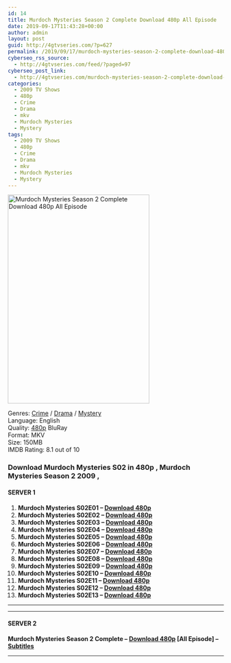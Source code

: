 ```yaml
---
id: 14
title: Murdoch Mysteries Season 2 Complete Download 480p All Episode
date: 2019-09-17T11:43:28+00:00
author: admin
layout: post
guid: http://4gtvseries.com/?p=627
permalink: /2019/09/17/murdoch-mysteries-season-2-complete-download-480p-all-episode/
cyberseo_rss_source:
  - http://4gtvseries.com/feed/?paged=97
cyberseo_post_link:
  - http://4gtvseries.com/murdoch-mysteries-season-2-complete-download-480p-all-episode/
categories:
  - 2009 TV Shows
  - 480p
  - Crime
  - Drama
  - mkv
  - Murdoch Mysteries
  - Mystery
tags:
  - 2009 TV Shows
  - 480p
  - Crime
  - Drama
  - mkv
  - Murdoch Mysteries
  - Mystery
---
```

<img loading="lazy" class="aligncenter" src="https://2.bp.blogspot.com/-8UCrUSqG-JE/XYC6XcH6ixI/AAAAAAAAAAQ/W5weiPX7p70t-KYWnqTAOtA2Ai1vAMUiQCK4BGAYYCw/s1600/Murdoch%2BMysteries%2BSeason%2B1-5.jpg" alt="Murdoch Mysteries Season 2 Complete Download 480p All Episode" width="330" height="488" />

Genres: <a href="http://4gtvseries.com/tag/crime/" data-wpel-link="internal">Crime</a> /&nbsp;<a href="http://4gtvseries.com/tag/drama/" data-wpel-link="internal">Drama</a> / <a href="http://4gtvseries.com/tag/mystery/" data-wpel-link="internal">Mystery</a>  
Language: English  
Quality:&nbsp;<a href="http://4gtvseries.com/tag/480p/" data-wpel-link="internal">480p</a> BluRay  
Format: MKV  
Size: 150MB  
IMDB Rating: 8.1 out of 10

### **Download Murdoch Mysteries S02 in 480p , Murdoch Mysteries Season 2 2009 ,&nbsp;**

#### <span><strong>SERVER 1</strong></span>

  1. **Murdoch Mysteries S02E01 – <a href="http://slink.dl480p.xyz/VB0eR" data-wpel-link="external" target="_blank" rel="nofollow external noopener noreferrer" class="wpel-icon-left"><i class="wpel-icon fa fa-download" aria-hidden="true"></i>Download 480p</a>**
  2. **Murdoch Mysteries S02E02 – <a href="http://slink.dl480p.xyz/olmB" data-wpel-link="external" target="_blank" rel="nofollow external noopener noreferrer" class="wpel-icon-left"><i class="wpel-icon fa fa-download" aria-hidden="true"></i>Download 480p</a>**
  3. **Murdoch Mysteries S02E03 – <a href="http://slink.dl480p.xyz/KkCMjp6z" data-wpel-link="external" target="_blank" rel="nofollow external noopener noreferrer" class="wpel-icon-left"><i class="wpel-icon fa fa-download" aria-hidden="true"></i>Download 480p</a>**
  4. **Murdoch Mysteries S02E04 – <a href="http://slink.dl480p.xyz/HLi8FEIM" data-wpel-link="external" target="_blank" rel="nofollow external noopener noreferrer" class="wpel-icon-left"><i class="wpel-icon fa fa-download" aria-hidden="true"></i>Download 480p</a>**
  5. **Murdoch Mysteries S02E05 – <a href="http://slink.dl480p.xyz/aiibeJ" data-wpel-link="external" target="_blank" rel="nofollow external noopener noreferrer" class="wpel-icon-left"><i class="wpel-icon fa fa-download" aria-hidden="true"></i>Download 480p</a>**
  6. **Murdoch Mysteries S02E06 – <a href="http://slink.dl480p.xyz/5HAOq" data-wpel-link="external" target="_blank" rel="nofollow external noopener noreferrer" class="wpel-icon-left"><i class="wpel-icon fa fa-download" aria-hidden="true"></i>Download 480p</a>**
  7. **Murdoch Mysteries S02E07 – <a href="http://slink.dl480p.xyz/9eCBs" data-wpel-link="external" target="_blank" rel="nofollow external noopener noreferrer" class="wpel-icon-left"><i class="wpel-icon fa fa-download" aria-hidden="true"></i>Download 480p</a>**
  8. **Murdoch Mysteries S02E08 – <a href="http://slink.dl480p.xyz/WBOJPfR2" data-wpel-link="external" target="_blank" rel="nofollow external noopener noreferrer" class="wpel-icon-left"><i class="wpel-icon fa fa-download" aria-hidden="true"></i>Download 480p</a>**
  9. **Murdoch Mysteries S02E09 – <a href="http://slink.dl480p.xyz/jhP4c30V" data-wpel-link="external" target="_blank" rel="nofollow external noopener noreferrer" class="wpel-icon-left"><i class="wpel-icon fa fa-download" aria-hidden="true"></i>Download 480p</a>**
 10. **Murdoch Mysteries S02E10 – <a href="http://slink.dl480p.xyz/f5D8c" data-wpel-link="external" target="_blank" rel="nofollow external noopener noreferrer" class="wpel-icon-left"><i class="wpel-icon fa fa-download" aria-hidden="true"></i>Download 480p</a>**
 11. **Murdoch Mysteries S02E11 – <a href="http://slink.dl480p.xyz/1isIm3o" data-wpel-link="external" target="_blank" rel="nofollow external noopener noreferrer" class="wpel-icon-left"><i class="wpel-icon fa fa-download" aria-hidden="true"></i>Download 480p</a>**
 12. **Murdoch Mysteries S02E12 – <a href="http://slink.dl480p.xyz/BniC" data-wpel-link="external" target="_blank" rel="nofollow external noopener noreferrer" class="wpel-icon-left"><i class="wpel-icon fa fa-download" aria-hidden="true"></i>Download 480p</a>**
 13. **Murdoch Mysteries S02E13 – <a href="http://slink.dl480p.xyz/2nUFfam" data-wpel-link="external" target="_blank" rel="nofollow external noopener noreferrer" class="wpel-icon-left"><i class="wpel-icon fa fa-download" aria-hidden="true"></i>Download 480p</a>**

* * *

* * *

#### <span><strong>SERVER 2</strong></span>

**Murdoch Mysteries Season 2 Complete – <a href="http://dl480p.xyz/439/" data-wpel-link="external" target="_blank" rel="nofollow external noopener noreferrer" class="wpel-icon-left"><i class="wpel-icon fa fa-download" aria-hidden="true"></i>Download 480p</a> [All Episode] – <a href="https://subscene.com/subtitles/murdoch-mysteries-second-season" data-wpel-link="external" target="_blank" rel="nofollow external noopener noreferrer" class="wpel-icon-left"><i class="wpel-icon fa fa-download" aria-hidden="true"></i>Subtitles</a>**

* * *

<div align="center">
</div>